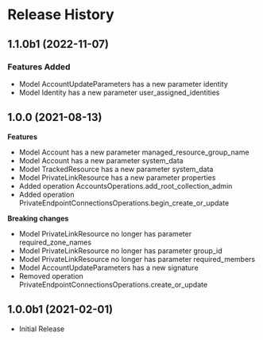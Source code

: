 # Release History

## 1.1.0b1 (2022-11-07)

### Features Added

  - Model AccountUpdateParameters has a new parameter identity
  - Model Identity has a new parameter user_assigned_identities

## 1.0.0 (2021-08-13)

**Features**

  - Model Account has a new parameter managed_resource_group_name
  - Model Account has a new parameter system_data
  - Model TrackedResource has a new parameter system_data
  - Model PrivateLinkResource has a new parameter properties
  - Added operation AccountsOperations.add_root_collection_admin
  - Added operation PrivateEndpointConnectionsOperations.begin_create_or_update

**Breaking changes**

  - Model PrivateLinkResource no longer has parameter required_zone_names
  - Model PrivateLinkResource no longer has parameter group_id
  - Model PrivateLinkResource no longer has parameter required_members
  - Model AccountUpdateParameters has a new signature
  - Removed operation PrivateEndpointConnectionsOperations.create_or_update

## 1.0.0b1 (2021-02-01)

* Initial Release
